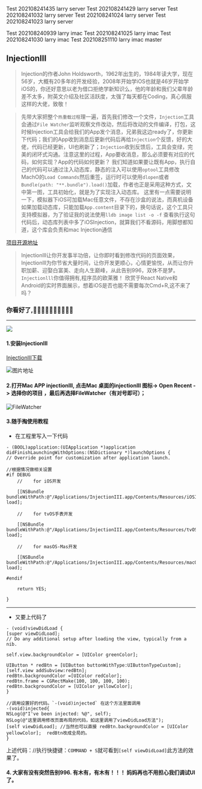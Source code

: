 Test  202108241435 larry server
Test  202108241429 larry server
Test  202108241032 larry server
Test  202108241024 larry server
Test  202108241023 larry server


Test  202108240939 larry imac
Test  202108241025 larry imac
Test  202108241030 larry imac
Test  202108251110 larry imac master

## InjectionIII

>Injection的作者John Holdsworth，1962年出生的，1984年读大学，现在56岁，大概有20多年的开发经验，2008年开始学iOS也就是46岁开始学iOS的，你还好意思以老为借口拒绝学新知识么，他的年龄和我们父辈年龄差不太多，附英文介绍及社区活跃度，太强了每天都在Coding，真心佩服这样的大佬，致敬！


>先带大家把整个`热重载过程`理一遍，首先我们修改一个文件，`Injection`工具会通过`File Watcher`监听观察文件改动，然后将改动的文件编译，打包，这时候Injection工具会给我们的App发个消息，兄弟我这边ready了，你更新下代码；我们的App收到消息后更新代码后再给`Injection`个反馈，好的大佬，代码已经更新，UI也刷新了；`Injection`收到反馈后，工具会变绿，完美的闭环式沟通。注意这里的过程，App要收消息，那么必须要有对应的代码，如何实现？App的代码如何更新？
>我们知道如果要让既有App，执行自己的代码可以通过注入动态库，静态的注入可以使用`optool`工具修改MachO的`Load Commands`然后重签，运行时可以使用`dlopen`或者`Bundle(path: "**.bundle").load()`加载，作者也正是采用这种方式，文中第一图，工具初始化，就是为了实现注入动态库。
>这里有一点需要说明一下，模拟器下iOS可加载Mac任意文件，不存在沙盒的说法，而真机设备如果加载动态库，只能加载`App.content`目录下的，换句话说，这个工具只支持模拟器，为了验证我的说法使用`lldb image list -o -f`
>查看执行这句代码后，动态库列表中多了iOSInjection，就算我们不看源码，用脚想都知道，这个库会负责和mac Injection通信




[项目开源地址](https://github.com/johnno1962/injectionforxcode)

>Injectionlll让你开发事半功倍，让你即时看到修改代码的页面效果，Injectionlll为你节省大量时间，让你开发更顺心，心情更愉悦，从而让你升职加薪、迎娶白富美、走向人生巅峰，从此告别996，双休不是梦。`Injectionlll`你值得拥有,程序员的欧莱雅！
>欣赏于React Native和Android的实时界面展示，想着iOS是否也能不需要每次Cmd+R,这不来了吗？

### 你看好了,👋👋👋👋👋👋👋👋👋👋
---
![](https://github.com/PlatoJobs/InjectionIII/blob/master/效果图.gif)

#### 1.安装InjectionIII

[InjectionIII下载](https://itunes.apple.com/cn/app/injectioniii/id1380446739?mt=12)

![图片地址](https://github.com/PlatoJobs/InjectionIII/blob/master/InjectionIII.png)

#### 2.打开Mac APP injectionIII, 点击Mac 桌面的injectionIII 图标-> Open Recent -> 选择你的项目 ，最后再选择FileWatcher（有对号即可）；

![FileWatcher](https://github.com/PlatoJobs/InjectionIII/blob/master/file_watcher.png)

#### 3.随手掏使用教程
+ 在工程里写入一下代码
```objc
- (BOOL)application:(UIApplication *)application didFinishLaunchingWithOptions:(NSDictionary *)launchOptions {
// Override point for customization after application launch.

//根据情况做相关设置
#if DEBUG
    //    for iOS开发

    [[NSBundle bundleWithPath:@"/Applications/InjectionIII.app/Contents/Resources/iOSInjection.bundle"] load];

    //    for tvOS手表开发

    [[NSBundle bundleWithPath:@"/Applications/InjectionIII.app/Contents/Resources/tvOSInjection.bundle"] load];

    //    for masOS-Mas开发

    [[NSBundle bundleWithPath:@"/Applications/InjectionIII.app/Contents/Resources/macOSInjection.bundle"] load];

#endif

    return YES;

}
```
----
+ 又要上代码了

```objc
- (void)viewDidLoad {
[super viewDidLoad];
// Do any additional setup after loading the view, typically from a nib.

self.view.backgroundColor = [UIColor greenColor];

UIButton * redBtn = [UIButton buttonWithType:UIButtonTypeCustom];
[self.view addSubview:redBtn];
redBtn.backgroundColor =[UIColor redColor];
redBtn.frame = CGRectMake(100, 100, 100, 100);
redBtn.backgroundColor = [UIColor yellowColor];
}

//调用设置好的代码。`-(void)injected` 在这个方法里面调用
-(void)injected{
NSLog(@"I've been injected: %@", self);
NSLog(@"这里调用修改页面布局的代码，如这里调用了viewDidLoad方法");
[self viewDidLoad]; //当然也可以直接 redBtn.backgroundColor = [UIColor yellowColor];  redBtn改成全局的。
}
```
上述代码：//执行快捷键：`COMMAND + S`就可看到`[self viewDidLoad]`此方法的效果了。

#### 4. 大家有没有突然告别996. 有木有，有木有！！！ 妈妈再也不用担心我们调试UI了。
